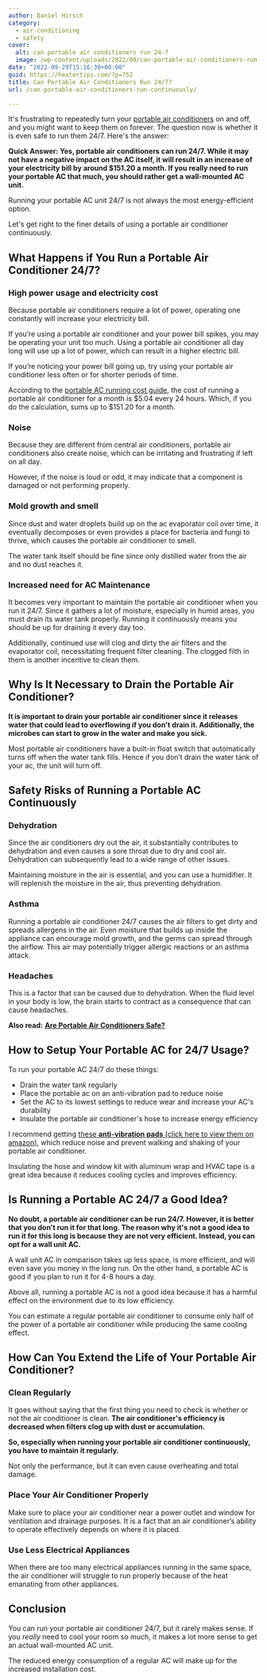 ```yaml
---
author: Daniel Hirsch
category:
  - air-conditioning
  - safety
cover:
  alt: can portable air conditioners run 24-7
  image: /wp-content/uploads/2022/09/can-portable-air-conditioners-run-24-7.jpg
date: "2022-09-29T15:16:30+00:00"
guid: https://heatertips.com/?p=752
title: Can Portable Air Conditioners Run 24/7?
url: /can-portable-air-conditioners-run-continuously/

---
```

It's frustrating to repeatedly turn your [portable air conditioners](/how-does-a-portable-air-conditioner-work/) on and off, and you might want to keep them on forever. The question now is whether it is even safe to run them 24/7. Here's the answer:

**Quick Answer: Yes, portable air conditioners can run 24/7. While it may not have a negative impact on the AC itself, it will result in an increase of your electricity bill by around $151.20 a month. If you really need to run your portable AC that much, you should rather get a wall-mounted AC unit.**

Running your portable AC unit 24/7 is not always the most energy-efficient option.

Let's get right to the finer details of using a portable air conditioner continuously.

## What Happens if You Run a Portable Air Conditioner 24/7?

### High power usage and electricity cost

Because portable air conditioners require a lot of power, operating one constantly will increase your electricity bill.

If you’re using a portable air conditioner and your power bill spikes, you may be operating your unit too much. Using a portable air conditioner all day long will use up a lot of power, which can result in a higher electric bill.

If you’re noticing your power bill going up, try using your portable air conditioner less often or for shorter periods of time.

According to the [portable AC running cost guide](/portable-air-conditioner-running-cost/), the cost of running a portable air conditioner for a month is $5.04 every 24 hours. Which, if you do the calculation, sums up to $151.20 for a month.

### Noise

Because they are different from central air conditioners, portable air conditioners also create noise, which can be irritating and frustrating if left on all day.

However, if the noise is loud or odd, it may indicate that a component is damaged or not performing properly.

### Mold growth and smell

Since dust and water droplets build up on the ac evaporator coil over time, it eventually decomposes or even provides a place for bacteria and fungi to thrive, which causes the portable air conditioner to smell.

The water tank itself should be fine since only distilled water from the air and no dust reaches it.

### Increased need for AC Maintenance

It becomes very important to maintain the portable air conditioner when you run it 24/7. Since it gathers a lot of moisture, especially in humid areas, you must drain its water tank properly. Running it continuously means you should be up for draining it every day too.

Additionally, continued use will clog and dirty the air filters and the evaporator coil, necessitating frequent filter cleaning. The clogged filth in them is another incentive to clean them.

## Why Is It Necessary to Drain the Portable Air Conditioner?

**It is important to drain your portable air conditioner since it releases water that could lead to overflowing if you don't drain it. Additionally, the microbes can start to grow in the water and make you sick.**

Most portable air conditioners have a built-in float switch that automatically turns off when the water tank fills. Hence if you don’t drain the water tank of your ac, the unit will turn off.

## Safety Risks of Running a Portable AC Continuously

### Dehydration

Since the air conditioners dry out the air, it substantially contributes to dehydration and even causes a sore throat due to dry and cool air. Dehydration can subsequently lead to a wide range of other issues.

Maintaining moisture in the air is essential, and you can use a humidifier. It will replenish the moisture in the air, thus preventing dehydration.

### **Asthma**

Running a portable air conditioner 24/7 causes the air filters to get dirty and spreads allergens in the air. Even moisture that builds up inside the appliance can encourage mold growth, and the germs can spread through the airflow. This air may potentially trigger allergic reactions or an asthma attack.

### Headaches

This is a factor that can be caused due to dehydration. When the fluid level in your body is low, the brain starts to contract as a consequence that can cause headaches.

**Also read:** [**Are Portable Air Conditioners Safe?**](/are-portable-air-conditioners-safe/)

## How to Setup Your Portable AC for 24/7 Usage?

To run your portable AC 24/7 do these things:

- Drain the water tank regularly
- Place the portable ac on an anti-vibration pad to reduce noise
- Set the AC to its lowest settings to reduce wear and increase your AC's durability
- Insulate the portable air conditioner's hose to increase energy efficiency

I recommend getting [these **anti-vibration pads** (click here to view them on amazon)](https://www.amazon.com/Anti-Vibration-Pads-Washing-Machine-Dryer-VibraShield/dp/B07THLMZ37?crid=UYIGVBFNFGAF&keywords=anti+vibration+pad&qid=1664464474&qu=eyJxc2MiOiI1LjU3IiwicXNhIjoiNS4yNyIsInFzcCI6IjQuODcifQ%3D%3D&sprefix=anti+vibration+pa%2Caps%2C181&sr=8-11&linkCode=ll1&tag=heatertips-20&linkId=01772ad8ad67b24b5ad58c165b8c71e6&language=en_US&ref_=as_li_ss_tl), which reduce noise and prevent walking and shaking of your portable air conditioner.

Insulating the hose and window kit with aluminum wrap and HVAC tape is a great idea because it reduces cooling cycles and improves efficiency.

## Is Running a Portable AC 24/7 a Good Idea?

**No doubt, a portable air conditioner can be run 24/7. However, it is better that you don’t run it for that long. The reason why it's not a good idea to run it for this long is because they are not very efficient. Instead, you can opt for a wall unit AC.**

A wall unit AC in comparison takes up less space, is more efficient, and will even save you money in the long run. On the other hand, a portable AC is good if you plan to run it for 4-8 hours a day.

Above all, running a portable AC is not a good idea because it has a harmful effect on the environment due to its low efficiency.

You can estimate a regular portable air conditioner to consume only half of the power of a portable air conditioner while producing the same cooling effect.

## **How Can You Extend the Life of Your Portable Air Conditioner?**

### **Clean Regularly**

It goes without saying that the first thing you need to check is whether or not the air conditioner is clean. **The air conditioner's efficiency is decreased when filters clog up with dust or accumulation.**

**So, especially when running your portable air conditioner continuously, you have to maintain it regularly.**

Not only the performance, but it can even cause overheating and total damage.

### **Place Your Air Conditioner Properly**

Make sure to place your air conditioner near a power outlet and window for ventilation and drainage purposes. It is a fact that an air conditioner’s ability to operate effectively depends on where it is placed.

### **Use Less Electrical Appliances**

When there are too many electrical appliances running in the same space, the air conditioner will struggle to run properly because of the heat emanating from other appliances.

## **Conclusion**

You can run your portable air conditioner 24/7, but it rarely makes sense. If you _really_ need to cool your room so much, it makes a lot more sense to get an actual wall-mounted AC unit.

The reduced energy consumption of a regular AC will make up for the increased installation cost.

